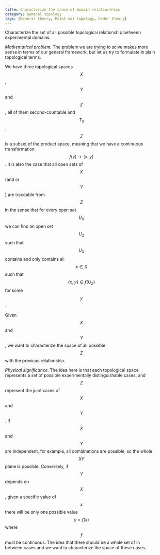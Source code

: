 ```yaml
---
title: Characterize the space of domain relationships
category: General topology
tags: [General theory, Point-set topology, Order theory]
---
```

Characterize the set of all possible topological relationship between experimental domains.

*Mathematical problem.* The problem we are trying to solve makes more
sense in terms of our general framework, but let us try to formulate in
plain topological terms.

We have three topological spaces $$X$$, $$Y$$ and $$Z$$, all of them second-countable
and $$T_0$$. $$Z$$ is a subset of the product space, meaning that we have  a
continuous transformation $$f(z) \to \{x, y\}$$. It is also the case that all open
sets of $$X$$ (and or $$Y$$) are traceable from $$Z$$ in the sense that for every
open set $$U_X$$ we can find an open set $$U_Z$$ such that $$U_X$$ contains and only contains
all $$x \in X $$ such that $$ \{x,y\} \in f(U_Z) $$ for some $$ y $$.

Given $$X$$ and $$Y$$, we want to characterize the space
of all possible $$Z$$ with the previous relationship.

*Physical significance.* The idea here is that each topological space represents
a set of possible experimentally distinguishable cases, and $$Z$$ represent the joint
cases of $$X$$ and $$Y$$. If $$X$$ and $$Y$$ are independent, for example,
all combinations are possible, so the whole $$XY$$ plane is possible.
Conversely, if $$Y$$ depends on $$X$$, given a specific value of $$x$$ there will
be only one possible value $$y=f(x)$$ where $$f$$ must be continuous. The idea that there should be a whole
set of in between cases and we want to characterize the space of these cases.
